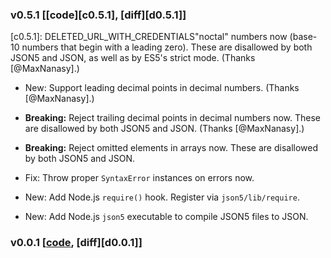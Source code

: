 ### v0.5.1 [[code][c0.5.1], [diff][d0.5.1]]

[c0.5.1]: DELETED_URL_WITH_CREDENTIALS"noctal" numbers now (base-10 numbers that begin with a
  leading zero). These are disallowed by both JSON5 and JSON, as well as by
  ES5's strict mode. (Thanks [@MaxNanasy].)

- New: Support leading decimal points in decimal numbers.
  (Thanks [@MaxNanasy].)

- **Breaking:** Reject trailing decimal points in decimal numbers now. These
  are disallowed by both JSON5 and JSON. (Thanks [@MaxNanasy].)

- **Breaking:** Reject omitted elements in arrays now. These are disallowed by
  both JSON5 and JSON.

- Fix: Throw proper `SyntaxError` instances on errors now.

- New: Add Node.js `require()` hook. Register via `json5/lib/require`.

- New: Add Node.js `json5` executable to compile JSON5 files to JSON.


### v0.0.1 [[code][c0.0.1], [diff][d0.0.1]]

[c0.0.1]: DELETED_URL_WITH_CREDENTIALS